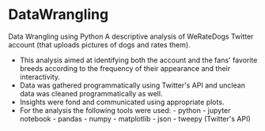 # DataWrangling
Data Wrangling using Python
A descriptive analysis of WeRateDogs Twitter account (that uploads pictures of dogs and rates them). 
- This analysis aimed at identifying both the account and the fans' favorite breeds according to the frequency of their appearance and their interactivity. 
- Data was gathered programmatically using Twitter's API and unclean data was cleaned programmatically as well. 
- Insights were fond and communicated using appropriate plots. 
- For the analysis the following tools were used: - python - jupyter notebook - pandas - numpy - matplotlib - json - tweepy (Twitter's API)
